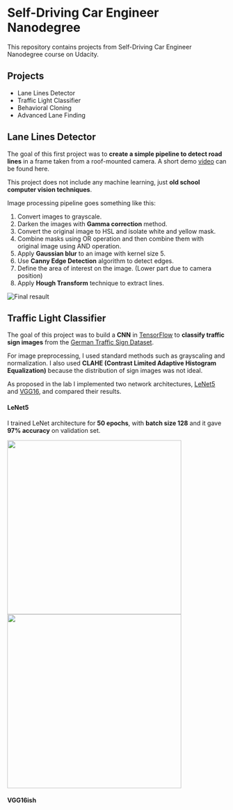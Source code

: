 # Self-Driving Car Engineer Nanodegree

This repository contains projects from Self-Driving Car Engineer Nanodegree course on Udacity. 

## Projects

- Lane Lines Detector
- Traffic Light Classifier
- Behavioral Cloning
- Advanced Lane Finding




## Lane Lines Detector

The goal of this first project was to **create a simple pipeline to detect road lines** in a frame taken from a roof-mounted camera.
A short demo [video](http://www.youtube.com/watch?feature=player_embedded&v=KlQ-8iD1EFM)  can be found here.

This project does not include any machine learning, just **old school computer vision techniques**. 

Image processing pipeline goes something like this:

1. Convert images to grayscale.
2. Darken the images with **Gamma correction** method.
3. Convert the original image to HSL and isolate white and yellow mask.
4. Combine masks using OR operation and then combine them with original image using AND operation.
5. Apply **Gaussian blur** to an image with kernel size 5.
6. Use **Canny Edge Detection** algorithm to detect edges.
7. Define the area of interest on the image. (Lower part due to camera position)
8. Apply **Hough Transform** technique to extract lines.

![Final resault](https://i.ytimg.com/vi/EZcHGsPX55Y/maxresdefault.jpg)


## Traffic Light Classifier

The goal of this project was to build a **CNN** in [TensorFlow](https://www.tensorflow.org/) to **classify traffic sign images** from the [German Traffic Sign Dataset](http://benchmark.ini.rub.de/?section=gtsrb&subsection=dataset).

For image preprocessing, I used standard methods such as grayscaling and normalization. I also used **CLAHE (Contrast Limited Adaptive Histogram Equalization)** because the distribution of sign images was not ideal. 
 
As proposed in the lab I implemented two network architectures, [LeNet5](http://yann.lecun.com/exdb/publis/pdf/lecun-01a.pdf) and [VGG16](https://arxiv.org/pdf/1409.1556.pdf), and compared their results. 

#### LeNet5
I trained LeNet architecture for **50 epochs**, with **batch size 128** and it gave **97% accuracy** on validation set. 

<img src="https://github.com/mmilunovic/sdc-udacity/blob/master/images/lenet_acc.png" width="400"/> <img src="https://github.com/mmilunovic/sdc-udacity/blob/master/images/lenet_loss.png" width="400"/> 

#### VGG16ish
